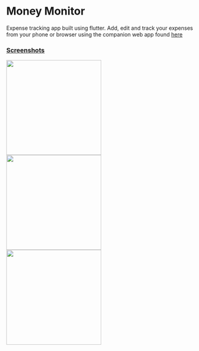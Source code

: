# Money Monitor

Expense tracking app built using flutter. Add, edit and track your expenses from your phone or browser using the companion web app found [here](https://moneymonitor-al.herokuapp.com/)

### [Screenshots](https://imgur.com/a/9Xa4E14)
<img align="left" src="https://imgur.com/22aExh8.png" width="250">
<img align="left" src="https://imgur.com/3EyEGKQ.png" width="250">
<img align="left" src="https://imgur.com/jYOfp4J.png" width="250">
